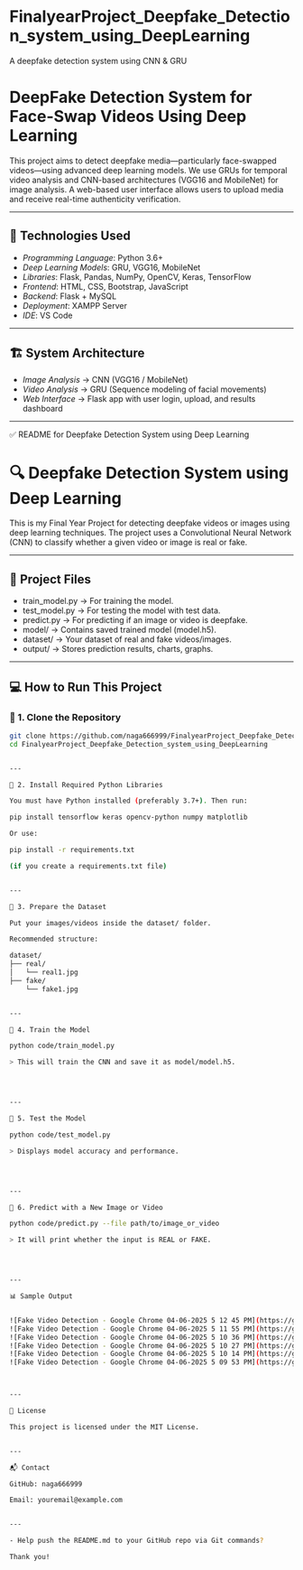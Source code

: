 # FinalyearProject_Deepfake_Detection_system_using_DeepLearning
A deepfake detection system using CNN &amp; GRU


# DeepFake Detection System for Face-Swap Videos Using Deep Learning

This project aims to detect deepfake media—particularly face-swapped videos—using advanced deep learning models. We use GRUs for temporal video analysis and CNN-based architectures (VGG16 and MobileNet) for image analysis. A web-based user interface allows users to upload media and receive real-time authenticity verification.

---

## 🧠 Technologies Used

- *Programming Language*: Python 3.6+
- *Deep Learning Models*: GRU, VGG16, MobileNet
- *Libraries*: Flask, Pandas, NumPy, OpenCV, Keras, TensorFlow
- *Frontend*: HTML, CSS, Bootstrap, JavaScript
- *Backend*: Flask + MySQL
- *Deployment*: XAMPP Server
- *IDE*: VS Code

---

## 🏗 System Architecture

- *Image Analysis* → CNN (VGG16 / MobileNet)
- *Video Analysis* → GRU (Sequence modeling of facial movements)
- *Web Interface* → Flask app with user login, upload, and results dashboard

---

✅ README for Deepfake Detection System using Deep Learning

# 🔍 Deepfake Detection System using Deep Learning

This is my Final Year Project for detecting deepfake videos or images using deep learning techniques. The project uses a Convolutional Neural Network (CNN) to classify whether a given video or image is real or fake.

---

## 📁 Project Files

- train_model.py → For training the model.
- test_model.py → For testing the model with test data.
- predict.py → For predicting if an image or video is deepfake.
- model/ → Contains saved trained model (model.h5).
- dataset/ → Your dataset of real and fake videos/images.
- output/ → Stores prediction results, charts, graphs.

---

## 💻 How to Run This Project

### 🔹 1. Clone the Repository

```bash
git clone https://github.com/naga666999/FinalyearProject_Deepfake_Detection_system_using_DeepLearning.git
cd FinalyearProject_Deepfake_Detection_system_using_DeepLearning


---

🔹 2. Install Required Python Libraries

You must have Python installed (preferably 3.7+). Then run:

pip install tensorflow keras opencv-python numpy matplotlib

Or use:

pip install -r requirements.txt

(if you create a requirements.txt file)


---

🔹 3. Prepare the Dataset

Put your images/videos inside the dataset/ folder.

Recommended structure:

dataset/
├── real/
│   └── real1.jpg
├── fake/
    └── fake1.jpg


---

🔹 4. Train the Model

python code/train_model.py

> This will train the CNN and save it as model/model.h5.




---

🔹 5. Test the Model

python code/test_model.py

> Displays model accuracy and performance.




---

🔹 6. Predict with a New Image or Video

python code/predict.py --file path/to/image_or_video

> It will print whether the input is REAL or FAKE.




---

📊 Sample Output


![Fake Video Detection - Google Chrome 04-06-2025 5 12 45 PM](https://github.com/user-attachments/assets/e28ee528-b134-4a3f-a6f3-4c80b2bdbd3d)
![Fake Video Detection - Google Chrome 04-06-2025 5 11 55 PM](https://github.com/user-attachments/assets/9ce1eec2-8203-47eb-8f60-7e39f0a30556)
![Fake Video Detection - Google Chrome 04-06-2025 5 10 36 PM](https://github.com/user-attachments/assets/f400a23e-bd55-446c-b73c-88d894535b95)
![Fake Video Detection - Google Chrome 04-06-2025 5 10 27 PM](https://github.com/user-attachments/assets/e782a200-652a-4cef-be92-1d99f48f95f3)
![Fake Video Detection - Google Chrome 04-06-2025 5 10 14 PM](https://github.com/user-attachments/assets/f1ccb629-5355-4e7b-bba5-462d692056e9)
![Fake Video Detection - Google Chrome 04-06-2025 5 09 53 PM](https://github.com/user-attachments/assets/f726331b-0082-4e2e-97ea-29c8eca7fe0a)



---

📃 License

This project is licensed under the MIT License.


---

📬 Contact

GitHub: naga666999

Email: youremail@example.com


---

- Help push the README.md to your GitHub repo via Git commands?

Thank you!
